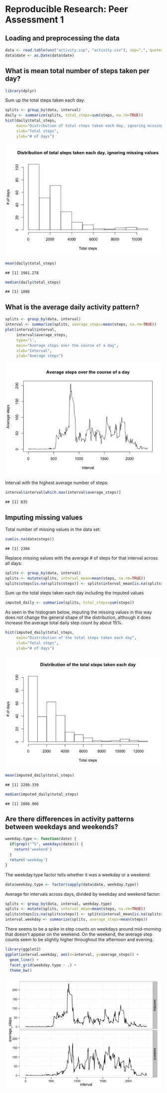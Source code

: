 # Reproducible Research: Peer Assessment 1


## Loading and preprocessing the data

```r
data <- read.table(unz("activity.zip", "activity.csv"), sep=",", quote="\"", header=TRUE)
data$date <- as.Date(data$date)
```

## What is mean total number of steps taken per day?

```r
library(dplyr)
```

Sum up the total steps taken each day:

```r
splits <- group_by(data, interval)
daily <- summarize(splits, total_steps=sum(steps, na.rm=TRUE))
hist(daily$total_steps,
     main="Distribution of total steps taken each day, ignoring missing values",
     xlab="Total steps",
     ylab="# of days")
```

![](PA1_template_files/figure-html/unnamed-chunk-2-1.png) 

```r
mean(daily$total_steps)
```

```
## [1] 1981.278
```

```r
median(daily$total_steps)
```

```
## [1] 1808
```

## What is the average daily activity pattern?

```r
splits <- group_by(data, interval)
interval <- summarize(splits, average_steps=mean(steps, na.rm=TRUE))
plot(interval$interval,
     interval$average_steps,
     type='l',
     main="Average steps over the course of a day",
     xlab="Interval",
     ylab="Average steps")
```

![](PA1_template_files/figure-html/unnamed-chunk-3-1.png) 

Interval with the highest average number of steps:


```r
interval$interval[which.max(interval$average_steps)]
```

```
## [1] 835
```

## Imputing missing values
Total number of missing values in the data set:

```r
sum(is.na(data$steps))
```

```
## [1] 2304
```

Replace missing values with the average # of steps for that interval across all days:

```r
splits <- group_by(data, interval)
splits <- mutate(splits, interval_mean=mean(steps, na.rm=TRUE))
splits$steps[is.na(splits$steps)] <- splits$interval_mean[is.na(splits$steps)]
```

Sum up the total steps taken each day including the imputed values

```r
imputed_daily <- summarize(splits, total_steps=sum(steps))
```

As seen in the histogram below, imputing the missing values in this way does not change the general shape of the distribution, although it does increase the average total daily step count by about 15%.

```r
hist(imputed_daily$total_steps,
     main="Distribution of the total steps taken each day",
     xlab="Total steps",
     ylab="# of days")
```

![](PA1_template_files/figure-html/unnamed-chunk-8-1.png) 

```r
mean(imputed_daily$total_steps)
```

```
## [1] 2280.339
```

```r
median(imputed_daily$total_steps)
```

```
## [1] 2080.906
```

## Are there differences in activity patterns between weekdays and weekends?

```r
weekday.type <- function(date) {
  if(grepl("^S", weekdays(date))) {
    return('weekend')
  }
  return('weekday')
}
```

The weekday.type factor tells whether it was a weekday or a weekend:

```r
data$weekday.type <- factor(sapply(data$date, weekday.type))
```

Average for intervals across days, divided by weekday and weekend factor:

```r
splits <- group_by(data, interval, weekday.type)
splits <- mutate(splits, interval_mean=mean(steps, na.rm=TRUE))
splits$steps[is.na(splits$steps)] <- splits$interval_mean[is.na(splits$steps)]
interval.weekday <- summarize(splits, average_steps=mean(steps))
```

There seems to be a spike in step counts on weekdays around mid-morning that doesn't appear on the weekend.  On the weekend, the average step counts seem to be slightly higher throughout the afternoon and evening.

```r
library(ggplot2)
ggplot(interval.weekday, aes(x=interval, y=average_steps)) +
  geom_line() +
  facet_grid(weekday.type ~ .) +
  theme_bw()
```

![](PA1_template_files/figure-html/unnamed-chunk-12-1.png) 
